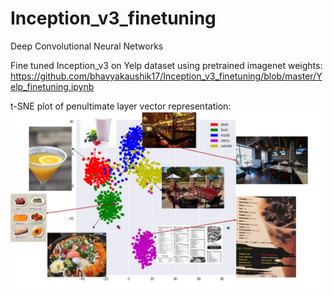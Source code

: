 # Inception_v3_finetuning
Deep Convolutional Neural Networks

Fine tuned Inception_v3 on Yelp dataset using pretrained imagenet weights:
https://github.com/bhavyakaushik17/Inception_v3_finetuning/blob/master/Yelp_finetuning.ipynb

t-SNE plot of penultimate layer vector representation:
![alt text](https://github.com/bhavyakaushik17/Inception_v3_finetuning/blob/master/t-SNE.jpg)
